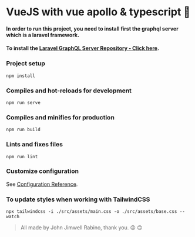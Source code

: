 # VueJS with vue apollo & typescript 	:rocket:
#### In order to run this project, you need to install first the graphql server which is a laravel framework. 
#### To install the [Laravel GraphQL Server Repository - Click here](https://github.com/Jimwell1o1/laravel-graphql-server).

### Project setup
```
npm install
```

### Compiles and hot-reloads for development
```
npm run serve
```

### Compiles and minifies for production
```
npm run build
```

### Lints and fixes files
```
npm run lint
```

### Customize configuration
See [Configuration Reference](https://cli.vuejs.org/config/).

### To update styles when working with TailwindCSS
```
npx tailwindcss -i ./src/assets/main.css -o ./src/assets/base.css --watch
```

> All made by John Jimwell Rabino, thank you. :wink: :upside_down_face:
